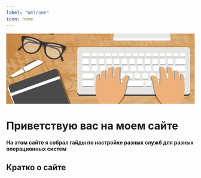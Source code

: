 ```yaml
---
label: "Welcome"
icon: home
---
```

![](/img/header.jpeg)
# Приветствую вас на моем сайте
**На этом сайте я собрал гайды по настройке разных служб для разных операционных систем**
## Кратко о сайте
